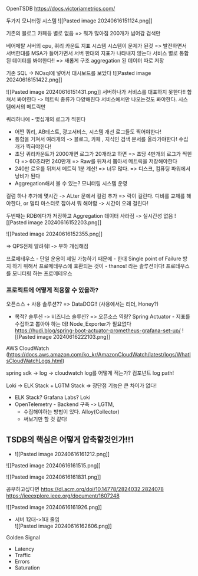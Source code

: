 
OpenTSDB
https://docs.victoriametrics.com/

두가지 모니터링 시스템
![[Pasted image 20240616151124.png]]

기존의 블로그 카페등 별로 없음
=> 뭐가 많아짐 200개가 넘어감 검색만

베어메탈 서버의  cpu, 쿼리 카운트 지표 시스템
시스템이 문제가 된것 => 발전하면서 서버한대를 MSA가 들어가면서 서버 한대의 지표가 나타내지 않는다
서비스 별로 통합된 데이터를 봐야한다!! => 새롭게 구조 aggregation 된 데이터 따로 저장

기존 SQL -> NOsql에 넣어서 대시보드를 보았다
![[Pasted image 20240616151422.png]]

![[Pasted image 20240616151431.png]]
서버하나가 서비스를 대표하지 못한다!! 합쳐서 봐야한다 -> 메트릭 종류가 다양해진다
서비스에서만 나오는것도 봐야한다. 시스템에서의 메트릭만

쿼리하나에 - 몇십개의 로그가 찍힌다
 - 어떤 쿼리, AB테스트, 광고서비스, 시스템 개선 로그들도 찍어야한다!
 - 통합을 거쳐서 여러개의 -> 블로그, 카페 , 지식인 검색 문서를 올라가야한다! 수십개가 찍혀야한다!
 - 초당 쿼리카운트가 2000개면 로그가 20개라고 하면 => 초당 4만개의 로그가 찍힌다 => 60초라면 240만개 => Raw를 뒤져서 뽑아서 메트릭을 저장해야한다
 - 240만 로우를 뒤져서 메트릭 1분 계산! => 너무 많다. => 디스크, 컴퓨팅 파워에서 낭비가 된다 
 - Aggregation해서 볼 수 있는? 모니터링 시스템 운영

컬럼 하나 추가에 몇시간 -> ALter 문에서 컬럼 추가 => 락이 걸린다. 디비를 교체를 해야한다, or 멀티 마스터로 잡아서 뭐 해야함 -> 시간이 오래 걸린다!

두번째는 RDB에다가 저장하고 Aggregation 데이터 사라짐 -> 실시간성 없음
![[Pasted image 20240616152203.png]]

![[Pasted image 20240616152355.png]]

=> QPS전체 알려줘! -> 부하 개심해짐

프로메테우스 - 단일 운용이 제일 가능하기 때문에 - 한대 Single point of Failure 
방지 하기 위해서 프로메테우스에 호환되는 것이 - thanos! 라는 솔루션이다!
프로테우스를 모니터링 하는 프로메테우스

### 프로젝트에 어떻게 적용할 수 있을까?
오픈소스 + 사용 솔루션??
=> DataDOG!! (사용에서는 리더, Honey?)
-  목적? 솔루션 -> 비즈니스 솔루션?
=> 오픈소스 역량?
Spring Actuator - 지표를 수집하고 뽑아야 하는 데! Node_Exporter가 필요없다
https://hudi.blog/spring-boot-actuator-prometheus-grafana-set-up/
![[Pasted image 20240616222103.png]]

AWS CloudWatch 
(https://docs.aws.amazon.com/ko_kr/AmazonCloudWatch/latest/logs/WhatIsCloudWatchLogs.html)

spring sdk -> log -> cloudwatch
log를 어떻게 적는가? 컴포넌트
log path!

Loki -> 
ELK Stack + LGTM Stack => 장단점
기능은 큰 차이가 없다!
- ELK Stack? Grafana Labs? Loki
- OpenTelemetry - Backend 구축 -> LGTM, 
	- 수집해야하는 방법이 있다. Alloy(Collector)
	- 써보기만 할 것 같다!


## TSDB의 핵심은 어떻게 압축할것인가!!1

- ![[Pasted image 20240616161212.png]]

 ![[Pasted image 20240616161515.png]]


![[Pasted image 20240616161831.png]]


공부하고싶다면
https://dl.acm.org/doi/10.14778/2824032.2824078
https://ieeexplore.ieee.org/document/1607248

![[Pasted image 20240616161926.png]]
- 서버 12대->1대 줄임
\
![[Pasted image 20240616162606.png]]

Golden Signal 
- Latency
- Traffic
- Errors
- Saturation

